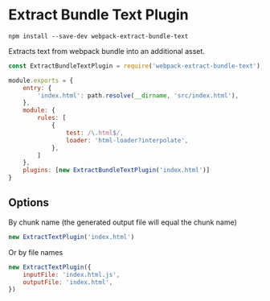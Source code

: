 # Extract Bundle Text Plugin

`npm install --save-dev webpack-extract-bundle-text`

Extracts text from webpack bundle into an additional asset.

```js
const ExtractBundleTextPlugin = require('webpack-extract-bundle-text');

module.exports = {
    entry: {
        'index.html': path.resolve(__dirname, 'src/index.html'),
    },
    module: {
        rules: [
            {
                test: /\.html$/,
                loader: 'html-loader?interpolate',
            },
        ]
    },
    plugins: [new ExtractBundleTextPlugin('index.html')]
}
```

## Options
By chunk name (the generated output file will equal the chunk name)
```js
new ExtractTextPlugin('index.html')
```

Or by file names

```js
new ExtractTextPlugin({
    inputFile: 'index.html.js',
    outputFile: 'index.html',
})
```
